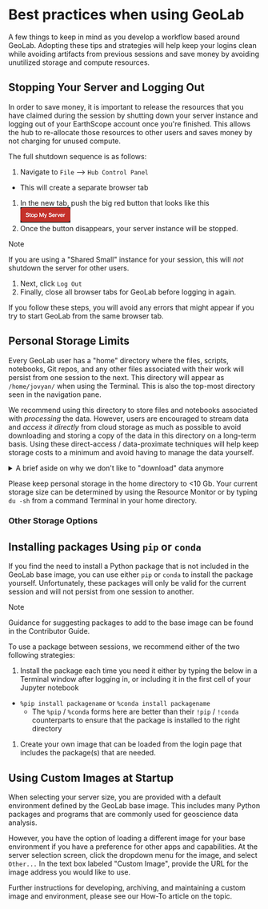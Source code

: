 # Best practices when using GeoLab

A few things to keep in mind as you develop a workflow based around GeoLab. Adopting these tips and strategies will help keep your logins clean while avoiding artifacts from previous sessions and save money by avoiding unutilized storage and compute resources.

## Stopping Your Server and Logging Out

In order to save money, it is important to release the resources that you have claimed during the session by shutting down your server instance and logging out of your EarthScope account once you're finished. This allows the hub to re-allocate those resources to other users and saves money by not charging for unused compute.

The full shutdown sequence is as follows:

1. Navigate to `File` --> `Hub Control Panel`
  - This will create a separate browser tab
1. In the new tab, push the big red button that looks like this ![image](./img/bigredbutton.png)
1. Once the button disappears, your server instance will be stopped.

> [!NOTE]
> If you are using a "Shared Small" instance for your session, this will _not_ shutdown the server for other users.

1. Next, click `Log Out`
1. Finally, close all browser tabs for GeoLab before logging in again.

If you follow these steps, you will avoid any errors that might appear if you try to start GeoLab from the same browser tab.

## Personal Storage Limits

Every GeoLab user has a "home" directory where the files, scripts, notebooks, Git repos, and any other files associated with their work will persist from one session to the next. This directory will appear as `/home/jovyan/` when using the Terminal. This is also the top-most directory seen in the navigation pane.

We recommend using this directory to store files and notebooks associated with _processing_ the data. However, users are encouraged to stream data and _access it directly_ from cloud storage as much as possible to avoid downloading and storing a copy of the data in this directory on a long-term basis. Using these direct-access / data-proximate techniques will help keep storage costs to a minimum and avoid having to manage the data yourself.

<details>
  <summary>A brief aside on why we don't like to "download" data anymore</summary>

  Hopefully an insightful, but relatively brief, discussion/links to why we favor data-proximate workflows in the hub and cloud.
</details>

Please keep personal storage in the home directory to <10 Gb. Your current storage size can be determined by using the Resource Monitor or by typing `du -sh` from a command Terminal in your home directory.

### Other Storage Options


## Installing packages Using `pip` or `conda`

If you find the need to install a Python package that is not included in the GeoLab base image, you can use either `pip` or `conda` to install the package yourself. Unfortunately, these packages will only be valid for the current session and will not persist from one session to another.

>[!NOTE]
>Guidance for suggesting packages to add to the base image can be found in the Contributor Guide.
<!-- >Guidance for suggesting packages to add to the base image can be found in the [Contributor Guide](contributor_guide.ipynb) -->

To use a package between sessions, we recommend either of the two following strategies:
1. Install the package each time you need it either by typing the below in a Terminal window after logging in, or including it in the first cell of your Jupyter notebook
  - `%pip install packagename` or `%conda install packagename`
    - The `%pip` / `%conda` forms here are better than their `!pip` / `!conda` counterparts to ensure that the package is installed to the right directory

1. Create your own image that can be loaded from the login page that includes the package(s) that are needed.


## Using Custom Images at Startup

When selecting your server size, you are provided with a default environment defined by the GeoLab base image. This includes many Python packages and programs that are commonly used for geoscience data analysis.

However, you have the option of loading a different image for your base environment if you have a preference for other apps and capabilities. At the server selection screen, click the dropdown menu for the image, and select `Other...` In the text box labeled "Custom Image", provide the URL for the image address you would like to use.

Further instructions for developing, archiving, and maintaining a custom image and environment, please see our How-To article on the topic.